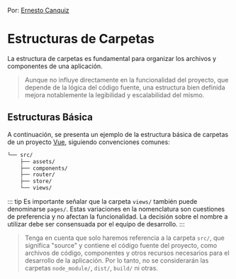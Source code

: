 Por: [Ernesto Canquiz](https://github.com/ecanquiz)

# Estructuras de Carpetas

La estructura de carpetas es fundamental para organizar los archivos y componentes de una aplicación. 

>Aunque no influye directamente en la funcionalidad del proyecto, que depende de la lógica del código fuente, una estructura bien definida mejora notablemente la legibilidad y escalabilidad del mismo.



## Estructuras Básica

A continuación, se presenta un ejemplo de la estructura básica de carpetas de un proyecto [Vue](https://vuejs.org/), siguiendo convenciones comunes:

```sh
└── src/
    ├── assets/
    ├── components/
    ├── router/
    ├── store/
    └── views/
```

::: tip
Es importante señalar que la carpeta `views/` también puede denominarse `pages/`. Estas variaciones en la nomenclatura son cuestiones de preferencia y no afectan la funcionalidad. La decisión sobre el nombre a utilizar debe ser consensuada por el equipo de desarrollo.
:::

>Tenga en cuenta que solo haremos referencia a la carpeta `src/`, que significa "source" y contiene el código fuente del proyecto, como archivos de código, componentes y otros recursos necesarios para el desarrollo de la aplicación. Por lo tanto, no se considerarán las carpetas `node_module/`, `dist/`, `build/` ni otras.